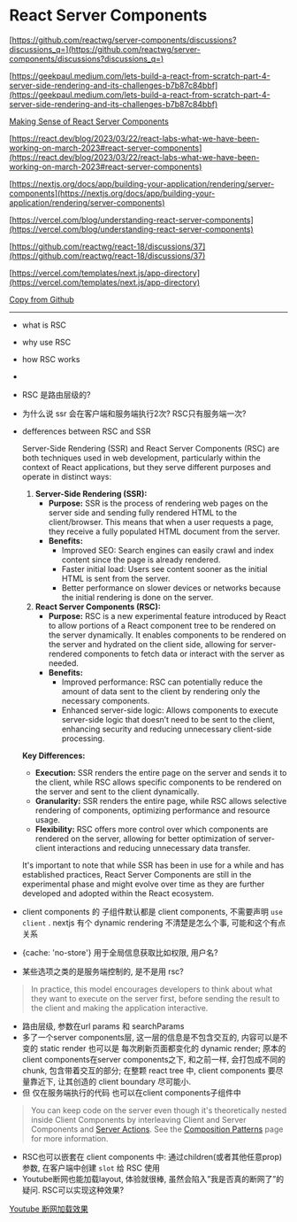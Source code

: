 # React Server Components

[https://github.com/reactwg/server-components/discussions?discussions_q=](https://github.com/reactwg/server-components/discussions?discussions_q=)

[https://geekpaul.medium.com/lets-build-a-react-from-scratch-part-4-server-side-rendering-and-its-challenges-b7b87c84bbf](https://geekpaul.medium.com/lets-build-a-react-from-scratch-part-4-server-side-rendering-and-its-challenges-b7b87c84bbf)

[Making Sense of React Server Components](https://www.joshwcomeau.com/react/server-components/)

[https://react.dev/blog/2023/03/22/react-labs-what-we-have-been-working-on-march-2023#react-server-components](https://react.dev/blog/2023/03/22/react-labs-what-we-have-been-working-on-march-2023#react-server-components)

[https://nextjs.org/docs/app/building-your-application/rendering/server-components](https://nextjs.org/docs/app/building-your-application/rendering/server-components)

[https://vercel.com/blog/understanding-react-server-components](https://vercel.com/blog/understanding-react-server-components)

[https://github.com/reactwg/react-18/discussions/37](https://github.com/reactwg/react-18/discussions/37)

[https://vercel.com/templates/next.js/app-directory](https://vercel.com/templates/next.js/app-directory)

[Copy from Github](React%20Server%20Components%203b66afec10d94e46aa2ca5f9bd56c37e/Copy%20from%20Github%20a7630b8ee3ce45deb3d923403c63004f.md)

---

- what is RSC
- why use RSC
- how RSC works
- 
- RSC 是路由层级的?
- 为什么说 ssr 会在客户端和服务端执行2次? RSC只有服务端一次?
- defferences between RSC and SSR
    
    Server-Side Rendering (SSR) and React Server Components (RSC) are both techniques used in web development, particularly within the context of React applications, but they serve different purposes and operate in distinct ways:
    
    1. **Server-Side Rendering (SSR):**
        - **Purpose:** SSR is the process of rendering web pages on the server side and sending fully rendered HTML to the client/browser. This means that when a user requests a page, they receive a fully populated HTML document from the server.
        - **Benefits:**
            - Improved SEO: Search engines can easily crawl and index content since the page is already rendered.
            - Faster initial load: Users see content sooner as the initial HTML is sent from the server.
            - Better performance on slower devices or networks because the initial rendering is done on the server.
    2. **React Server Components (RSC):**
        - **Purpose:** RSC is a new experimental feature introduced by React to allow portions of a React component tree to be rendered on the server dynamically. It enables components to be rendered on the server and hydrated on the client side, allowing for server-rendered components to fetch data or interact with the server as needed.
        - **Benefits:**
            - Improved performance: RSC can potentially reduce the amount of data sent to the client by rendering only the necessary components.
            - Enhanced server-side logic: Allows components to execute server-side logic that doesn’t need to be sent to the client, enhancing security and reducing unnecessary client-side processing.
    
    **Key Differences:**
    
    - **Execution:** SSR renders the entire page on the server and sends it to the client, while RSC allows specific components to be rendered on the server and sent to the client dynamically.
    - **Granularity:** SSR renders the entire page, while RSC allows selective rendering of components, optimizing performance and resource usage.
    - **Flexibility:** RSC offers more control over which components are rendered on the server, allowing for better optimization of server-client interactions and reducing unnecessary data transfer.
    
    It's important to note that while SSR has been in use for a while and has established practices, React Server Components are still in the experimental phase and might evolve over time as they are further developed and adopted within the React ecosystem.
    
- client components 的 子组件默认都是 client components, 不需要声明 `use client` . nextjs 有个 dynamic rendering 不清楚是怎么个事, 可能和这个有点关系
- {cache: 'no-store'} 用于全局信息获取比如权限, 用户名?
- 某些选项之类的是服务端控制的, 是不是用 rsc?

> In practice, this model encourages developers to think about what they want to execute on the server first, before sending the result to the client and making the application interactive.
> 
- 路由层级, 参数在url params 和 searchParams
- 多了一个server components层, 这一层的信息是不包含交互的, 内容可以是不变的 static render 也可以是 每次刷新页面都变化的 dynamic render; 原本的client components在server components之下, 和之前一样, 会打包成不同的chunk, 包含带着交互的部分; 在整颗 react tree 中, client components 要尽量靠近下, 让其创造的 client boundary 尽可能小.
- 但 仅在服务端执行的代码 也可以在client components子组件中

> You can keep code on the server even though it's theoretically nested inside Client Components by interleaving Client and Server Components and [Server Actions](https://nextjs.org/docs/app/building-your-application/data-fetching/server-actions-and-mutations). See the [Composition Patterns](https://nextjs.org/docs/app/building-your-application/rendering/composition-patterns) page for more information.
> 
- RSC也可以嵌套在 client components 中: 通过children(或者其他任意prop)参数, 在客户端中创建 `slot` 给 RSC 使用
- Youtube断网也能加载layout, 体验就很棒, 虽然会陷入”我是否真的断网了”的疑问. RSC可以实现这种效果?

[Youtube 断网加载效果](React%20Server%20Components%203b66afec10d94e46aa2ca5f9bd56c37e/Youtube%20%E6%96%AD%E7%BD%91%E5%8A%A0%E8%BD%BD%E6%95%88%E6%9E%9C%20ecd70d04dcfe4ec1b5be79f375524929.md)